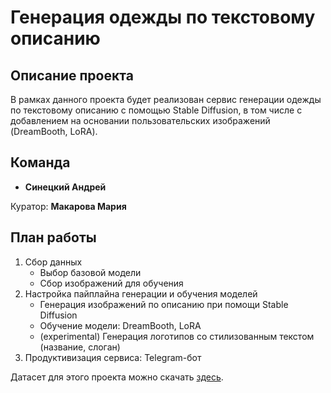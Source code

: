 # **Генерация одежды по текстовому описанию**

## **Описание проекта**

В рамках данного проекта будет реализован сервис генерации одежды по текстовому описанию с помощью Stable Diffusion, в том числе с добавлением на основании пользовательских изображений (DreamBooth, LoRA).

## **Команда**

- **Синецкий Андрей**
  
Куратор: **Макарова Мария**

## **План работы**

1. Сбор данных
   - Выбор базовой модели
   - Сбор изображений для обучения
2. Настройка пайплайна генерации и обучения моделей
   - Генерация изображений по описанию при помощи Stable Diffusion
   - Обучение модели: DreamBooth, LoRA
   - (experimental) Генерация логотипов со стилизованным текстом (название, слоган)
3. Продуктивизация сервиса: Telegram-бот



Датасет для этого проекта можно скачать [здесь](https://disk.yandex.ru/d/9AbJz3lHwdbpHg).
